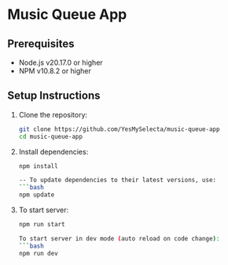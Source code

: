 # Music Queue App

## Prerequisites

- Node.js v20.17.0 or higher
- NPM v10.8.2 or higher

## Setup Instructions

1. Clone the repository:
   ```bash
   git clone https://github.com/YesMySelecta/music-queue-app
   cd music-queue-app

2. Install dependencies: 
   ```bash
   npm install
   
   -- To update dependencies to their latest versions, use:
   ```bash
   npm update

3. To start server:
   ```bash
   npm run start
   
   To start server in dev mode (auto reload on code change):
   ```bash
   npm run dev